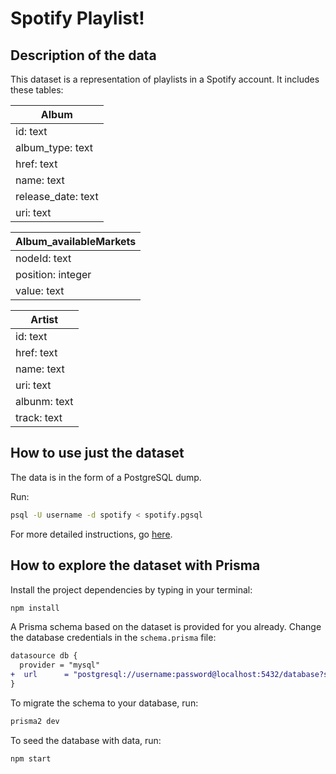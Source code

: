 # Spotify Playlist!

## Description of the data

This dataset is a representation of playlists in a Spotify account.  It includes these tables:

|Album              |
|-------------------| 
|id: text           |
|album_type: text   |
|href: text         |
|name: text         |
|release_date: text |
|uri: text          |

|Album_availableMarkets|
|----------------------| 
|nodeId: text          |
|position: integer     |
|value: text           |

|Artist        |
|--------------| 
|id: text      |
|href: text    |
|name: text    |
|uri: text     |
|albunm: text  |
|track: text   |


## How to use just the dataset

The data is in the form of a PostgreSQL dump. 

Run:

```sh
psql -U username -d spotify < spotify.pgsql 
```

For more detailed instructions, go [here](../README.md).

## How to explore the dataset with Prisma

Install the project dependencies by typing in your terminal:

```sh
npm install
```

A Prisma schema based on the dataset is provided for you already. Change the database credentials in the `schema.prisma` file:

```diff
datasource db {
  provider = "mysql"
+  url      = "postgresql://username:password@localhost:5432/database?schema=public"
}
```

To migrate the schema to your database, run:

```sh
prisma2 dev
```

To seed the database with data, run:

```sh
npm start
```